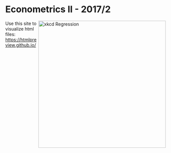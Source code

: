# Econometrics II - 2017/2

<p align = "left">
    <img src="https://imgs.xkcd.com/comics/linear_regression.png" alt="xkcd Regression" width="400" align = "right">
</p>

Use this site to visualize html files: https://htmlpreview.github.io/
